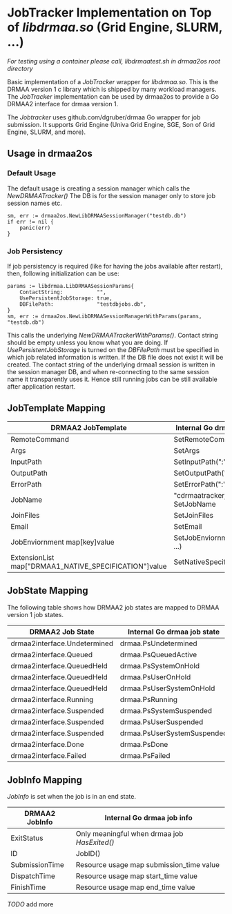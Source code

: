 # JobTracker Implementation on Top of _libdrmaa.so_ (Grid Engine, SLURM, ...)

_For testing using a container please call, libdrmaatest.sh in drmaa2os root directory_

Basic implementation of a _JobTracker_ wrapper for _libdrmaa.so_. This is the DRMAA version 1
c library which is shipped by many workload managers. The _JobTracker_ implementation can
be used by drmaa2os to provide a Go DRMAA2 interface for drmaa version 1. 

The _Jobtracker_ uses github.com/dgruber/drmaa Go wrapper for job submission. It supports
Grid Engine (Univa Grid Engine, SGE, Son of Grid Engine, SLURM, and more).

## Usage in drmaa2os

### Default Usage

The default usage is creating a session manager which calls the _NewDRMAATracker()_
The DB is for the session manager only to store job session names etc.

    sm, err := drmaa2os.NewLibDRMAASessionManager("testdb.db")
    if err != nil {
        panic(err)
    }

### Job Persistency

If job persistency is required (like for having the jobs available after restart),
then, following initialization can be use:

    params := libdrmaa.LibDRMAASessionParams{
        ContactString:           "",
        UsePersistentJobStorage: true,
        DBFilePath:              "testdbjobs.db",
    }
    sm, err := drmaa2os.NewLibDRMAASessionManagerWithParams(params, "testdb.db")

This calls the underlying _NewDRMAATrackerWithParams()_. Contact string should be
empty unless you know what you are doing. If _UsePersistentJobStorage_ is turned
on the _DBFilePath_ must be specified in which job related information is written.
If the DB file does not exist it will be created. The contact string of the underlying
drmaa1 session is written in the session manager DB, and when re-connecting to the
same session name it transparently uses it. Hence still running jobs can be still
available after application restart.

## JobTemplate Mapping

| DRMAA2 JobTemplate | Internal Go drmaa job template  |
|---|---|
| RemoteCommand  | SetRemoteCommand |
| Args  | SetArgs  |
| InputPath | SetInputPath(":"+InputPath) |
| OutputPath | SetOutputPath(":"+OutputPath) |
| ErrorPath | SetErrorPath(":"+ErrorPath) |
| JobName | "cdrmaatrackerjob" if not set / SetJobName |
| JoinFiles | SetJoinFiles |
| Email | SetEmail |
| JobEnviornment map[key]value | SetJobEnviornment("key=value", ...)|
| ExtensionList map["DRMAA1_NATIVE_SPECIFICATION"]value | SetNativeSpecification("value")|

## JobState Mapping

The following table shows how DRMAA2 job states are mapped to DRMAA version 1
job states.

| DRMAA2 Job State | Internal Go drmaa job state |
|---|---|
| drmaa2interface.Undetermined | drmaa.PsUndetermined |
| drmaa2interface.Queued | drmaa.PsQueuedActive |
| drmaa2interface.QueuedHeld | drmaa.PsSystemOnHold |
| drmaa2interface.QueuedHeld | drmaa.PsUserOnHold |
| drmaa2interface.QueuedHeld | drmaa.PsUserSystemOnHold |
| drmaa2interface.Running | drmaa.PsRunning |
| drmaa2interface.Suspended  | drmaa.PsSystemSuspended |
| drmaa2interface.Suspended | drmaa.PsUserSuspended |
| drmaa2interface.Suspended | drmaa.PsUserSystemSuspended |
| drmaa2interface.Done | drmaa.PsDone |
| drmaa2interface.Failed | drmaa.PsFailed |

## JobInfo Mapping

_JobInfo_ is set when the job is in an end state.

| DRMAA2 JobInfo | Internal Go drmaa job info |
|---|---|
| ExitStatus | Only meaningful when drmaa job _HasExited()_  |
| ID  | JobID()  |
| SubmissionTime | Resource usage map submission_time value |
| DispatchTime | Resource usage map start_time value |
| FinishTime | Resource usage map end_time value |

_TODO_ add more